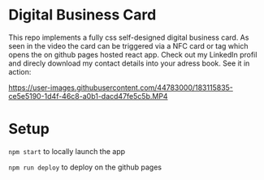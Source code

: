 # Digital Business Card

This repo implements a fully css self-designed digital business card. As seen in the video the card can be triggered via a NFC card or tag which opens the on github pages hosted react app. Check out my LinkedIn profil and direcly download my contact details into your adress book. See it in action:

https://user-images.githubusercontent.com/44783000/183115835-ce5e5190-1d4f-46c8-a0b1-dacd47fe5c5b.MP4

# Setup

`npm start` to locally launch the app

`npm run deploy` to deploy on the github pages
